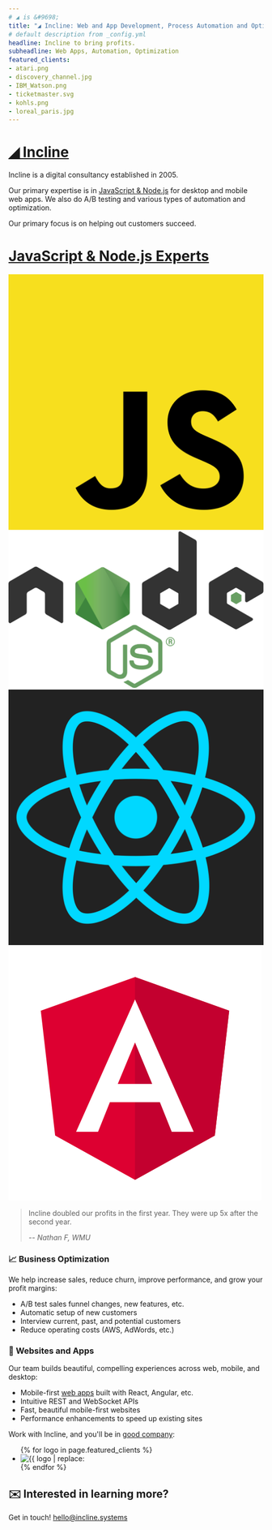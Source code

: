 ```yaml
---
# ◢ is &#9698;
title: "◢ Incline: Web and App Development, Process Automation and Optimization"
# default description from _config.yml
headline: Incline to bring profits.
subheadline: Web Apps, Automation, Optimization
featured_clients:
- atari.png
- discovery_channel.jpg
- IBM_Watson.png
- ticketmaster.svg
- kohls.png
- loreal_paris.jpg
---
```



<div class="row services">
<div class="col-sm" markdown="1">

# [◢ Incline](/)

Incline is a digital consultancy established in 2005.

Our primary expertise is in [JavaScript & Node.js](javascript/) for desktop and mobile web apps.
We also do A/B testing and various types of automation and optimization.

Our primary focus is on helping out customers succeed.

</div>
<div class="col-sm js-icons-home" markdown="1">

# [JavaScript & Node.js Experts](javascript/)

[![JavaScript](assets/images/javascript.svg)![Node.js](assets/images/nodejs.svg)![React](assets/images/react.svg)![Angular](assets/images/angular.svg)](javascript/)

</div>
</div>

> Incline doubled our profits in the first year. They were up 5x after the second year.
>
> <cite>-- Nathan F, WMU</cite>

<div class="row services">
<div class="col-sm" markdown="1">

### 📈 Business Optimization

We help increase sales, reduce churn, improve performance, and grow your profit margins:

* A/B test sales funnel changes, new features, etc.
* Automatic setup of new customers
* Interview current, past, and potential customers
* Reduce operating costs (AWS, AdWords, etc.)

</div>
<div class="col-sm" markdown="1">

### 📱 Websites and Apps
Our team builds beautiful, compelling experiences across web, mobile, and desktop:

* Mobile-first [web apps](javascript/) built with React, Angular, etc.
* Intuitive REST and WebSocket APIs
* Fast, beautiful mobile-first websites
* Performance enhancements to speed up existing sites

</div>
</div>


Work with Incline, and you'll be in  [good company](clients/):

<ul class="logos">
{% for logo in page.featured_clients %}
   <li><img src="assets/images/logos/{{ logo }}" alt="{{ logo | replace: "_", " " |  capitalize }}" /></li>
{% endfor %}
</ul>


## ✉️ Interested in learning more?

Get in touch! [hello@incline.systems](mailto:hello@incline.systems)
